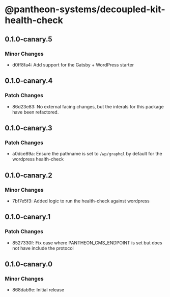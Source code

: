 # @pantheon-systems/decoupled-kit-health-check

## 0.1.0-canary.5

### Minor Changes

- d0ff8fa4: Add support for the Gatsby + WordPress starter

## 0.1.0-canary.4

### Patch Changes

- 86d23e83: No external facing changes, but the interals for this package have
  been refactored.

## 0.1.0-canary.3

### Patch Changes

- a0dce89a: Ensure the pathname is set to `/wp/graphql` by default for the
  wordpress health-check

## 0.1.0-canary.2

### Minor Changes

- 7bf7e5f3: Added logic to run the health-check against wordpress

## 0.1.0-canary.1

### Patch Changes

- 8527330f: Fix case where PANTHEON_CMS_ENDPOINT is set but does not have
  include the protocol

## 0.1.0-canary.0

### Minor Changes

- 868dab9e: Initial release
